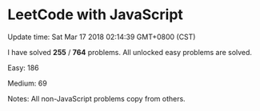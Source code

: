 # LeetCode with JavaScript

Update time: Sat Mar 17 2018 02:14:39 GMT+0800 (CST)

I have solved **255** / **764** problems. All unlocked easy problems are solved.

Easy: 186

Medium: 69

Notes: All non-JavaScript problems copy from others.